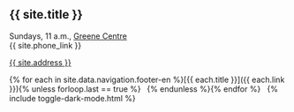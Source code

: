 <hr style="height:10px;visibility:hidden;margin:0"/>

## {{ site.title }}

Sundays, 11 a.m., [Greene Centre](/greene-centre#address) <br>
{{ site.phone_link }}

[{{ site.address }}](/greene-centre#address)

{% for each in site.data.navigation.footer-en %}[{{ each.title }}]({{ each.link }}){% unless forloop.last == true %} &ensp;{% endunless %}{% endfor %}&nbsp;&nbsp; {% include toggle-dark-mode.html %}
<br><br>
